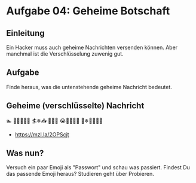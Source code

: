 # Aufgabe 04: Geheime Botschaft
## Einleitung
Ein Hacker muss auch geheime Nachrichten versenden können. Aber manchmal ist die Verschlüsselung zuwenig gut. 

## Aufgabe
Finde heraus, was die untenstehende geheime Nachricht bedeutet. 

## Geheime (verschlüsselte) Nachricht
🏊 🍷🔔👄😀🔔 🏄❄📥 🔔🐽⚓ 😭🎫🍁🔔👄 🍑❄🍜👦🔔👄

* https://mzl.la/2OPScjt


## Was nun? 
Versuch ein paar Emoji als "Passwort" und schau was passiert. Findest Du das passende Emoji heraus? Studieren geht über Probieren. 
